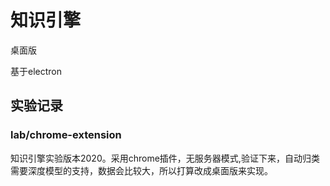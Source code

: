 # 知识引擎
桌面版

基于electron

## 实验记录

### lab/chrome-extension

知识引擎实验版本2020。采用chrome插件，无服务器模式,验证下来，自动归类需要深度模型的支持，数据会比较大，所以打算改成桌面版来实现。

